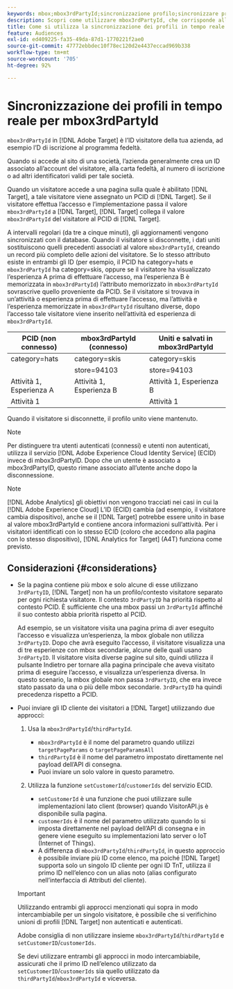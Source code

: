 ```yaml
---
keywords: mbox;mbox3rdPartyId;sincronizzazione profilo;sincronizzare profilo;PCID
description: Scopri come utilizzare mbox3rdPartyId, che corrisponde all’ID visitatore dell’organizzazione, ad esempio l’ID di iscrizione o del programma fedeltà.
title: Come si utilizza la sincronizzazione dei profili in tempo reale per mbox3rdPartyId?
feature: Audiences
exl-id: ed409225-fa35-49da-87d1-1770221f2ae0
source-git-commit: 47772ebbdec10f78ec120d2e4437eccad969b338
workflow-type: tm+mt
source-wordcount: '705'
ht-degree: 92%

---
```


# Sincronizzazione dei profili in tempo reale per mbox3rdPartyId

`mbox3rdPartyId` in [!DNL Adobe Target] è l’ID visitatore della tua azienda, ad esempio l’D di iscrizione al programma fedeltà.

Quando si accede al sito di una società, l’azienda generalmente crea un ID associato all’account del visitatore, alla carta fedeltà, al numero di iscrizione o ad altri identificatori validi per tale società.

Quando un visitatore accede a una pagina sulla quale è abilitato [!DNL Target], a tale visitatore viene assegnato un PCID di [!DNL Target]. Se il visitatore effettua l’accesso e l’implementazione passa il valore `mbox3rdPartyId` a [!DNL Target], [!DNL Target] collega il valore `mbox3rdPartyId` del visitatore al PCID di [!DNL Target].

A intervalli regolari (da tre a cinque minuti), gli aggiornamenti vengono sincronizzati con il database. Quando il visitatore si disconnette, i dati uniti sostituiscono quelli precedenti associati al valore `mbox3rdPartyId`, creando un record più completo delle azioni del visitatore. Se lo stesso attributo esiste in entrambi gli ID (per esempio, il PCID ha category=hats e `mbox3rdPartyId` ha category=skis, oppure se il visitatore ha visualizzato l’esperienza A prima di effettuare l’accesso, ma l’esperienza B è memorizzata in `mbox3rdPartyId`) l’attributo memorizzato in `mbox3rdPartyId` sovrascrive quello proveniente da PCID. Se il visitatore si trovava in un’attività o esperienza prima di effettuare l’accesso, ma l’attività e l’esperienza memorizzate in `mbox3rdPartyId` risultano diverse, dopo l’accesso tale visitatore viene inserito nell’attività ed esperienza di `mbox3rdPartyId`.

| PCID (non connesso) | mbox3rdPartyId (connesso) | Uniti e salvati in mbox3rdPartyId  |
|---|---|---|
| category=hats | category=skis | category=skis |
|  | store=94103 | store=94103 |
| Attività 1, Esperienza A | Attività 1, Esperienza B | Attività 1, Esperienza B |
| Attività 1 |  | Attività 1 |

Quando il visitatore si disconnette, il profilo unito viene mantenuto.

>[!NOTE]
>
>Per distinguere tra utenti autenticati (connessi) e utenti non autenticati, utilizza il servizio [!DNL Adobe Experience Cloud Identity Service] (ECID) invece di mbox3rdPartyID. Dopo che un utente è associato a mbox3rdPartyID, questo rimane associato all’utente anche dopo la disconnessione.

>[!NOTE]
>
>[!DNL Adobe Analytics] gli obiettivi non vengono tracciati nei casi in cui la [!DNL Adobe Experience Cloud] L’ID (ECID) cambia (ad esempio, il visitatore cambia dispositivo), anche se il [!DNL Target] potrebbe essere unito in base al valore mbox3rdPartyId e contiene ancora informazioni sull’attività. Per i visitatori identificati con lo stesso ECID (coloro che accedono alla pagina con lo stesso dispositivo), [!DNL Analytics for Target] (A4T) funziona come previsto.

## Considerazioni {#considerations}

* Se la pagina contiene più mbox e solo alcune di esse utilizzano `3rdPartyID`, [!DNL Target] non ha un profilo/contesto visitatore separato per ogni richiesta visitatore. Il contesto `3rdPartyID` ha priorità rispetto al contesto PCID. È sufficiente che una mbox passi un `3rdPartyId` affinché il suo contesto abbia priorità rispetto al PCID.

   Ad esempio, se un visitatore visita una pagina prima di aver eseguito l’accesso e visualizza un’esperienza, la mbox globale non utilizza `3rdPartyID`. Dopo che avrà eseguito l’accesso, il visitatore visualizza una di tre esperienze con mbox secondarie, alcune delle quali usano `3rdPartyID`. Il visitatore visita diverse pagine sul sito, quindi utilizza il pulsante Indietro per tornare alla pagina principale che aveva visitato prima di eseguire l’accesso, e visualizza un’esperienza diversa. In questo scenario, la mbox globale non passa `3rdPartyID`, che era invece stato passato da una o più delle mbox secondarie. `3rdPartyID` ha quindi precedenza rispetto a PCID.

* Puoi inviare gli ID cliente dei visitatori a [!DNL Target] utilizzando due approcci:

   1. Usa la `mbox3rdPartyId`/`thirdPartyId`.

      * `mbox3rdPartyId` è il nome del parametro quando utilizzi `targetPageParams` o `targetPageParamsAll`
      * `thirdPartyId` è il nome del parametro impostato direttamente nel payload dell’API di consegna.
      * Puoi inviare un solo valore in questo parametro.
   1. Utilizza la funzione `setCustomerId`/`customerIds` del servizio ECID.

      * `setCustomerId` è una funzione che puoi utilizzare sulle implementazioni lato client (browser) quando VisitorAPI.js è disponibile sulla pagina.
      * `customerIds` è il nome del parametro utilizzato quando lo si imposta direttamente nel payload dell’API di consegna e in genere viene eseguito su implementazioni lato server o IoT (Internet of Things).
      * A differenza di `mbox3rdPartyId`/`thirdPartyId`, in questo approccio è possibile inviare più ID come elenco, ma poiché [!DNL Target] supporta solo un singolo ID cliente per ogni ID TnT, utilizza il primo ID nell’elenco con un alias noto (alias configurato nell’interfaccia di Attributi del cliente).

   >[!IMPORTANT]
   >
   > Utilizzando entrambi gli approcci menzionati qui sopra in modo intercambiabile per un singolo visitatore, è possibile che si verifichino unioni di profili [!DNL Target] non autenticati e autenticati.
   >
   >Adobe consiglia di non utilizzare insieme `mbox3rdPartyId`/`thirdPartyId` e `setCustomerID`/`customerIds`.
   >
   >Se devi utilizzare entrambi gli approcci in modo intercambiabile, assicurati che il primo ID nell’elenco utilizzato da `setCustomerID`/`customerIds` sia quello utilizzato da `thirdPartyId`/`mbox3rdPartyId` e viceversa.

